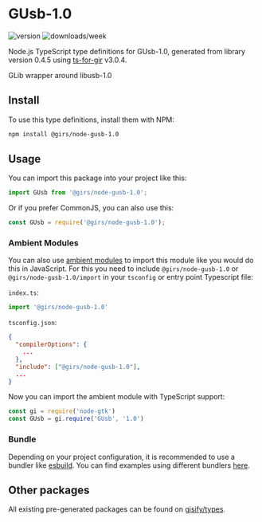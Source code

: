 
# GUsb-1.0

![version](https://img.shields.io/npm/v/@girs/node-gusb-1.0)
![downloads/week](https://img.shields.io/npm/dw/@girs/node-gusb-1.0)


Node.js TypeScript type definitions for GUsb-1.0, generated from library version 0.4.5 using [ts-for-gir](https://github.com/gjsify/ts-for-gir) v3.0.4.

GLib wrapper around libusb-1.0

## Install

To use this type definitions, install them with NPM:
```bash
npm install @girs/node-gusb-1.0
```

## Usage

You can import this package into your project like this:
```ts
import GUsb from '@girs/node-gusb-1.0';
```

Or if you prefer CommonJS, you can also use this:
```ts
const GUsb = require('@girs/node-gusb-1.0');
```

### Ambient Modules

You can also use [ambient modules](https://github.com/gjsify/ts-for-gir/tree/main/packages/cli#ambient-modules) to import this module like you would do this in JavaScript.
For this you need to include `@girs/node-gusb-1.0` or `@girs/node-gusb-1.0/import` in your `tsconfig` or entry point Typescript file:

`index.ts`:
```ts
import '@girs/node-gusb-1.0'
```

`tsconfig.json`:
```json
{
  "compilerOptions": {
    ...
  },
  "include": ["@girs/node-gusb-1.0"],
  ...
}
```

Now you can import the ambient module with TypeScript support: 

```ts
const gi = require('node-gtk')
const GUsb = gi.require('GUsb', '1.0')
```


### Bundle

Depending on your project configuration, it is recommended to use a bundler like [esbuild](https://esbuild.github.io/). You can find examples using different bundlers [here](https://github.com/gjsify/ts-for-gir/tree/main/examples).

## Other packages

All existing pre-generated packages can be found on [gjsify/types](https://github.com/gjsify/types).

